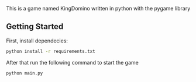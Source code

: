 This is a game named KingDomino written in python with the pygame library

## Getting Started

First, install dependecies:

```bash
python install -r requirements.txt
```

After that run the following command to start the game

```bash
python main.py
```